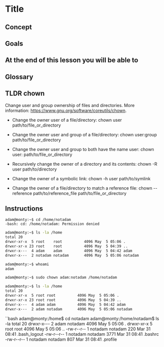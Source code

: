 # Title 

## Concept 


## Goals

## At the end of this lesson you will be able to

## Glossary

## TLDR chown

Change user and group ownership of files and directories.
More information: https://www.gnu.org/software/coreutils/chown.

 - Change the owner user of a file/directory:
   chown user path/to/file_or_directory

 - Change the owner user and group of a file/directory:
   chown user:group path/to/file_or_directory

 - Change the owner user and group to both have the name user:
   chown user: path/to/file_or_directory

 - Recursively change the owner of a directory and its contents:
   chown -R user path/to/directory

 - Change the owner of a symbolic link:
   chown -h user path/to/symlink

 - Change the owner of a file/directory to match a reference file:
   chown --reference path/to/reference_file path/to/file_or_directory

## Instructions 

```
adam@monty:~$ cd /home/notadam
-bash: cd: /home/notadam: Permission denied
```

```bash
adam@monty:~$ ls -la /home
total 20
drwxr-xr-x  5 root    root          4096 May  5 05:06 .
drwxr-xr-x 23 root    root          4096 May  5 04:39 ..
drwxr-x---  4 adam    adam          4096 May  5 04:42 adam
drwxr-x---  2 notadam notadam       4096 May  5 05:06 notadam
```

```bash
adam@monty:~$ whoami
adam
```


```bash
adam@monty:~$ sudo chown adam:notadam /home/notadam
```

```bash
adam@monty:~$ ls -la /home
total 20
drwxr-xr-x  5 root root          4096 May  5 05:06 .
drwxr-xr-x 23 root root          4096 May  5 04:39 ..
drwxr-x---  4 adam adam          4096 May  5 04:42 adam
drwxr-x---  2 adam notadam       4096 May  5 05:06 notadam
```

``bash
adam@monty:/home$ cd notadam
adam@monty:/home/notadam$ ls -la
total 20
drwxr-x--- 2 adam    notadam 4096 May  5 05:06 .
drwxr-xr-x 5 root    root    4096 May  5 05:06 ..
-rw-r--r-- 1 notadam notadam  220 Mar 31 08:41 .bash_logout
-rw-r--r-- 1 notadam notadam 3771 Mar 31 08:41 .bashrc
-rw-r--r-- 1 notadam notadam  807 Mar 31 08:41 .profile
```